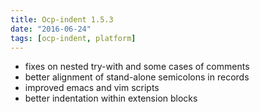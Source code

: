 ```yaml
---
title: Ocp-indent 1.5.3
date: "2016-06-24"
tags: [ocp-indent, platform]
---
```


* fixes on nested try-with and some cases of comments
* better alignment of stand-alone semicolons in records
* improved emacs and vim scripts
* better indentation within extension blocks
